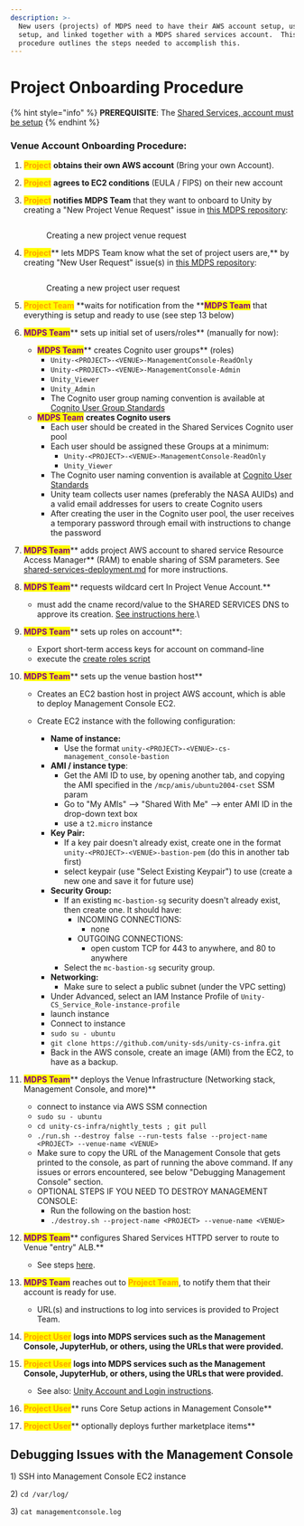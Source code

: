 ```yaml
---
description: >-
  New users (projects) of MDPS need to have their AWS account setup, users
  setup, and linked together with a MDPS shared services account.  This
  procedure outlines the steps needed to accomplish this.
---
```


# Project Onboarding Procedure

{% hint style="info" %}
**PREREQUISITE**:  The [Shared Services, account must be setup](../developer-docs/common-services/docs/users-guide/deployment/shared-services-deployment.md)
{% endhint %}

### Venue Account Onboarding Procedure:

1. <mark style="color:orange;">**Project**</mark> **obtains their own AWS account** (Bring your own Account).\
   &#x20;
2. <mark style="color:orange;">**Project**</mark> **agrees to EC2 conditions** (EULA / FIPS) on their new account\
   &#x20;
3.  <mark style="color:orange;">**Project**</mark> **notifies MDPS Team** that they want to onboard to Unity by creating a "New Project Venue Request" issue in [this MDPS repository](https://github.com/unity-sds/issue-triage/issues/new/choose):

    <figure><img src="../.gitbook/assets/Screenshot 2024-08-06 at 1.08.14 PM (1).png" alt=""><figcaption><p>Creating a new project venue request</p></figcaption></figure>

    &#x20;
4.  <mark style="color:orange;">**Project**</mark>** lets MDPS Team know what the set of project users are,** by creating "New User Request" issue(s) in [this MDPS repository](https://github.com/unity-sds/issue-triage/issues/new/choose):

    <figure><img src="../.gitbook/assets/Screenshot 2024-08-06 at 2.14.27 PM.png" alt=""><figcaption><p>Creating a new project user request</p></figcaption></figure>

    &#x20;
5. <mark style="color:orange;">**Project Team**</mark> **waits for notification from the **<mark style="color:purple;">**MDPS Team**</mark> that everything is setup and ready to use (see step 13 below)\
   &#x20;
6.  <mark style="color:purple;">**MDPS Team**</mark>** sets up initial set of users/roles** (manually for now):

    * <mark style="color:purple;">**MDPS Team**</mark>** creates Cognito user groups** (roles)
      * `Unity-<PROJECT>-<VENUE>-ManagementConsole-ReadOnly`
      * `Unity-<PROJECT>-<VENUE>-ManagementConsole-Admin`
      * `Unity_Viewer`
      * `Unity_Admin`
      * The Cognito user group naming convention is available at [Cognito User Group Standards](../developer-docs/common-services/docs/users-guide/security/cognito-user-group-standards.md)
    * <mark style="color:purple;">**MDPS Team**</mark> **creates Cognito users**
      * Each user should be created in the Shared Services Cognito user pool
      * Each user should be assigned these Groups at a minimum:
        * `Unity-<PROJECT>-<VENUE>-ManagementConsole-ReadOnly`
        * `Unity_Viewer`
      * The Cognito user naming convention is available at [Cognito User Standards](../developer-docs/common-services/docs/users-guide/security/cognito-user-standards.md)
      * Unity team collects user names (preferably the NASA AUIDs) and a valid email addresses for  users to create Cognito users
      * After creating the user in the Cognito user pool, the user receives a temporary password through email with instructions to change the password

    &#x20;
7. <mark style="color:purple;">**MDPS Team**</mark>** adds project AWS account to shared service Resource Access Manager** (RAM) to enable sharing of SSM parameters. See [shared-services-deployment.md](../developer-docs/common-services/docs/users-guide/deployment/shared-services-deployment.md "mention") for more instructions.\
   &#x20;
8. <mark style="color:purple;">**MDPS Team**</mark>** requests wildcard cert In Project Venue Account.**
   * must add the cname record/value to the SHARED SERVICES DNS to approve its creation. [See instructions here](https://app.gitbook.com/s/cUYkPD7kBe7iT1LABkPZ/tips-and-tricks/speed-up-with-quick-find).\

9.  <mark style="color:purple;">**MDPS Team**</mark>** sets up roles on account**:

    * Export short-term access keys for account on command-line
    * execute the [create roles script](https://github.com/unity-sds/unity-cs-infra/blob/main/aws\_role\_create/create\_roles\_and\_policies.sh)


10. <mark style="color:purple;">**MDPS Team**</mark>** sets up the venue bastion host**
    * Creates an EC2 bastion host in project AWS account, which is able to deploy Management Console EC2.
    *   Create EC2 instance with the following configuration:

        * **Name of instance:**
          * Use the format `unity-<PROJECT>-<VENUE>-cs-management_console-bastion`
        * **AMI / instance type**:&#x20;
          * Get the AMI ID to use, by opening another tab, and copying the AMI specified in the `/mcp/amis/ubuntu2004-cset` SSM param
          * Go to "My AMIs" --> "Shared With Me" --> enter AMI ID in the drop-down text box
          * use a `t2.micro` instance
        * **Key Pair:**&#x20;
          * If a key pair doesn't already exist, create one in the format `unity-<PROJECT>-<VENUE>-bastion-pem` (do this in another tab first)
          * select keypair (use "Select Existing Keypair") to use (create a new one and save it for future use)
        * **Security Group:**&#x20;
          * If an existing `mc-bastion-sg` security doesn't already exist, then create one. It should have:
            * INCOMING CONNECTIONS:
              * none
            * OUTGOING CONNECTIONS:
              * open custom TCP for 443 to anywhere, and 80 to anywhere
          * Select the `mc-bastion-sg` security group.
        * **Networking:**
          * Make sure to select a public subnet (under the VPC setting)
        * Under Advanced, select an IAM Instance Profile of `Unity-CS_Service_Role-instance-profile`
        * launch instance
        * Connect to instance
        * `sudo su - ubuntu`
        * `git clone https://github.com/unity-sds/unity-cs-infra.git`
        * Back in the AWS console, create an image (AMI) from the EC2, to have as a backup.


11. <mark style="color:purple;">**MDPS Team**</mark>** deploys the Venue Infrastructure (Networking stack, Management Console, and more)**
    * connect to instance via AWS SSM connection
    * `sudo su - ubuntu`
    * `cd unity-cs-infra/nightly_tests ; git pull`
    * `./run.sh --destroy false --run-tests false --project-name <PROJECT> --venue-name <VENUE>`
    * Make sure to copy the URL of the Management Console that gets printed to the console, as part of running the above command.  If any issues or errors encountered, see below "Debugging Management Console" section.
    * OPTIONAL STEPS IF YOU NEED TO DESTROY MANAGEMENT CONSOLE:
      * Run the following on the bastion host:
      * `./destroy.sh --project-name <PROJECT> --venue-name <VENUE>`\
        &#x20;
12. <mark style="color:purple;">**MDPS Team**</mark>** configures Shared Services HTTPD server to route to Venue "entry" ALB.**
    * See steps [here](https://unity-sds.gitbook.io/docs/developer-docs/common-services/docs/users-guide/deployment/updating-venue-deployment).\
      &#x20;
13. <mark style="color:purple;">**MDPS Team**</mark> reaches out to <mark style="color:orange;">**Project Team**</mark>, to notify them that their account is ready for use.

    * URL(s) and instructions to log into services is provided to Project Team.

    &#x20;
14. <mark style="color:orange;">**Project User**</mark>  **logs into MDPS services such as the Management Console, JupyterHub, or others,  using the URLs that were provided.**\
    &#x20;&#x20;
15. <mark style="color:orange;">**Project User**</mark>  **logs into MDPS services such as the Management Console, JupyterHub, or others, using the URLs that were provided.**
    * See also: [Unity Account and Login instructions](https://unity-sds.gitbook.io/docs/mdps-overview/unity-account-and-login).\
      &#x20;
16. <mark style="color:orange;">**Project User**</mark>** runs Core Setup actions in Management Console**\
    &#x20;
17. <mark style="color:orange;">**Project User**</mark>** optionally deploys further marketplace items**

    &#x20;



## Debugging Issues with the Management Console

1\) SSH into Management Console EC2 instance

2\) `cd /var/log/`

3\) `cat managementconsole.log`
